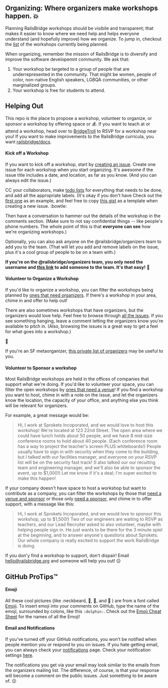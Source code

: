 ## Organizing: Where organizers make workshops happen. :boom:

Planning RailsBridge workshops should be visibile and transparent; that makes it easier to know where we need help and helps everyone understand (and hopefully improve) how we organize. To jump in, checkout the [list](https://github.com/railsbridge/organizing/issues) of the workshops currently being planned. 

When organizing, remember the mission of RailsBridge is to diversify and improve the software developemnt community. We ask that:
1. Your workshop be targeted to a group of people that are underrepresented in the community. That might be women, people of color, non-native English speakers, LGBQA communities, or other marginalized groups.
2. Your workshop is free for students to attend.

## Helping Out
This repo is the place to propose a workshop, volunteer to organize, or sponsor a workshop by offering space or :moneybag:. If you want to teach at or attend a workshop, head over to [BridgeTroll](http://www.bridgetroll.org/) to RSVP for a workshop near you! If you want to make improvements to the RailsBridge curricula, you want [railsbridge/docs](https://github.com/railsbridge/docs).

#### Kick off a Workshop
If you want to kick off a workshop, start by [creating an issue](https://github.com/railsbridge/organizing/issues/new). Create one issue for each workshop when you start organizing. It's awesome if the issue title includes a date, and location, as far as you know. (And you can always edit the issue.) 

CC your collaborators, make [todo lists](https://github.com/blog/1542-task-lists-in-gist) for everything that needs to be done, and add all the appropriate labels. (It's okay if you don't have Check out the [first one](https://github.com/railsbridge/organizing/issues/1) as an example, and feel free to copy [this gist](https://gist.githubusercontent.com/rachelmyers/55f5d2720ec957a499bb/raw/1c31bac5bb56f7da29a05ed52c8863d99479b2a6/issue_template.md) as a template when creating a new issue. :bowtie:

Then have a conversation to hammer out the details of the workshop in the comments section. (Make sure to not say confidential things -- like people's phone numbers. The whole point of this is that **everyone can see** how we're organizing workshops.) 

Optionally, you can also ask anyone on the @railsbridge/organizers team to add you to the team. (That will let you add and remove labels on the issue, plus it's a cool group of people to be on a team with.) 

**If you're on the @railsbridge/organizers team, you only need the username and [this link](https://github.com/orgs/railsbridge/teams/organizers) to add someone to the team. It's that easy!** :palm_tree:

#### Volunteer to Organize a Workshop
If you'd like to organize a workshop, you can filter the workshops being planned by [ones that need organizers](https://github.com/railsbridge/organizing/labels/Needs%20Organizer). If there's a workshop in your area, chime in and offer to help out!

There are also sometimes workshops that have organizers, but the organizers would love help. Feel free to browse through [all the issues](https://github.com/railsbridge/organizing/issues). If you see something hanging, leave a comment letting the organizers know you're available to pitch in. (Also, browsing the issues is a great way to get a feel for what goes into a workshop.)

:racehorse:

If you're an SF metaorganizer, [this private list of organizers](https://docs.google.com/spreadsheet/ccc?key=0Al9a5yeo4q0AdEtJVDlrb3dXckd4bFktUGptM2VkWmc#gid=1) may be useful to you.

#### Volunteer to Sponsor a workshop

Most RailsBridge workshops are held in the offices of companies that support what we're doing. If you'd like to volunteer your space, you can filter the open workshops by [ones that need a venue](https://github.com/railsbridge/organizing/labels/Needs%20Venue/Sponsor)! If you find a workshop you want to host, chime in with a note on the issue, and let the organizers know the location, the capacity of your office, and anything else you think will be relevant for organizers. 

For example, a great message would be:
> Hi, I work at Sprokets Incoporated, and we would love to host this workshop! We're located at 123 22nd Street. The open area where we could have lunch holds about 50 people, and we have 8 mid-size conference rooms to hold about 40 people. (Each conference room has a way to project the teacher's screen PLUS whiteboards!) People usually have to sign in with security when they come to the building, but I talked with our facilities manager, and everyone on your RSVP list will be on the security fast track! (I also talked our our recuiting team and engineering manager, and we'll also be able to sponsor the event, up to $1,000!) Let me know if it's a deal; I'm super excited to make this happen! 

If your company doesn't have space to host a workshop but want to contribute as a company, you can filter the workshops by those that [need a venue and sponsor](https://github.com/railsbridge/organizing/labels/Needs%20Venue/Sponsor) or those only [need a sponsor](https://github.com/railsbridge/organizing/labels/Needs%20Sponsor), and chime in to offer support, with a message like this:

> Hi, I work at Sprokets Incoporated, and we would love to sponsor this workshop, up to $1,500!) Two of our engineers are waiting to RSVP as teachers, and our Lead Recruiter asked to also volunteer, maybe with helping people sign in. He just wants to be there for the 3 minute spiel at the beginning, and to answer anyone's questions about Sprokets. Our whole company is really excited to support the work RailsBridge is doing.

If you don'y find a workshop to support, don't dispair! Email hello@railsbridge.org and someone will help you out! :wink:

## GitHub ProTips™

#### Emoji
All these cool pictures (like :neckbeard, :nail_care:, :rat:, and :space_invader: ) are from a font called [Emoji](http://en.wikipedia.org/wiki/Emoji). To insert emoji into your comments on GitHub, type the name of the emoji, surrounded by colons, like this `:dolphin:`. Check out the [Emoji Cheat Sheet](http://www.emoji-cheat-sheet.com/) for the names of all the Emoji!

#### Email and Notifications
If you've turned off your GitHub notifications, you won't be notified when people mention you or respond to you on issues. If you hate getting email, you can always check your [notifications](https://github.com/notifications) page. Check your notification settings [here](https://github.com/settings/notifications).

The notifications you get via your email may look similar to the emails from the organizers mailing list. The difference, of course, is that your response will become a comment on the public issues. Just something to be aware of. :wink:
